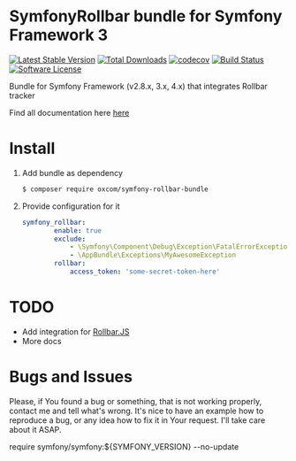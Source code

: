 # SymfonyRollbar bundle for Symfony Framework 3
[![Latest Stable Version](https://poser.pugx.org/oxcom/symfony-rollbar-bundle/v/stable)](https://packagist.org/packages/oxcom/symfony-rollbar-bundle)
[![Total Downloads](https://poser.pugx.org/oxcom/symfony-rollbar-bundle/downloads)](https://packagist.org/packages/oxcom/symfony-rollbar-bundle)
[![codecov](https://codecov.io/gh/OxCom/symfony3-rollbar-bundle/branch/master/graph/badge.svg)](https://codecov.io/gh/OxCom/symfony3-rollbar-bundle)
[![Build Status](https://travis-ci.org/OxCom/symfony3-rollbar-bundle.svg?branch=master)](https://travis-ci.org/OxCom/symfony3-rollbar-bundle)
[![Software License](https://img.shields.io/badge/license-MIT-brightgreen.svg?style=flat-square)](LICENSE)

Bundle for Symfony Framework (v2.8.x, 3.x, 4.x) that integrates Rollbar tracker

Find all documentation here [here](https://github.com/OxCom/symfony3-rollbar-bundle/tree/master/Resources/doc)

# Install
1. Add bundle as dependency
    ```bash
    $ composer require oxcom/symfony-rollbar-bundle
    ```
2. Provide configuration for it
    ```yaml
    symfony_rollbar:
            enable: true
            exclude:
                - \Symfony\Component\Debug\Exception\FatalErrorException
                - \AppBundle\Exceptions\MyAwesomeException
            rollbar:
                access_token: 'some-secret-token-here'
    ```

# TODO
- Add integration for [Rollbar.JS](https://rollbar.com/docs/notifier/rollbar.js/) 
- More docs

# Bugs and Issues
Please, if You found a bug or something, that is not working properly, contact me and tell what's wrong. It's nice to have an example how to reproduce a bug, or any idea how to fix it in Your request. I'll take care about it ASAP.

require symfony/symfony:${SYMFONY_VERSION} --no-update